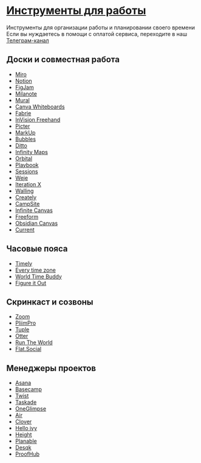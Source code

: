 # <u>Инструменты для работы</u>
Инструменты для организации работы и планировании своего времени
Если вы нуждаетесь в помощи с оплатой сервиса, переходите в наш [Телеграм-канал](https://t.me/+A3DBX3CPsF02YzRi)

## Доски и совместная работа
- [Miro](https://miro.com/) <Badge type="tip" text="FP" /> 
- [Notion](https://notion.io/) <Badge type="tip" text="FP" /> 
- [FigJam](https://www.figma.com/figjam/) <Badge type="tip" text="FP" /> 
- [Milanote](https://milanote.com/) <Badge type="tip" text="FP" /> 
- [Mural](https://www.mural.co/) <Badge type="warning" text="P" />
- [Canva Whiteboards](https://www.canva.com/online-whiteboard/?clickId=Tnqyb2zQCxyKRpuRnMXYg3DRUkC0wiRPrWePUM0&utm_medium=affiliate&utm_source=Toools.design_3704448&irgwc=1) <Badge type="info" text="F" />
- [Fabrie](https://www.fabrie.com/) <Badge type="info" text="F" />
- [InVision Freehand](https://www.invisionapp.com/feature/freehand) <Badge type="tip" text="FP" /> 
- [Picter](https://www.picter.com/) <Badge type="warning" text="P" />
- [MarkUp](https://www.markup.io/) <Badge type="tip" text="FP" /> 
- [Bubbles](https://www.usebubbles.com/) <Badge type="tip" text="FP" /> 
- [Ditto](http://dittowords.com/) <Badge type="tip" text="FP" />
- [Infinity Maps](https://infinitymaps.io/) <Badge type="tip" text="FP" />
- [Orbital](https://orbital.chat/) <Badge type="tip" text="FP" />
- [Playbook](https://www.playbook.com/) <Badge type="tip" text="FP" />
- [Sessions](https://sessions.us/) <Badge type="tip" text="FP" />
- [Weje](https://weje.io/) <Badge type="tip" text="FP" />
- [Iteration X](https://www.iterationx.com/) <Badge type="tip" text="FP" />
- [Walling](https://walling.app/) <Badge type="tip" text="FP" />
- [Creately](https://creately.com/) <Badge type="tip" text="FP" />
- [CampSite](https://www.campsite.design/) <Badge type="tip" text="FP" />
- [Infinite Canvas](https://infinitecanvas.tools/) <Badge type="info" text="F" />
- [Freeform](https://www.apple.com/newsroom/2022/12/apple-launches-freeform-a-powerful-new-app-designed-for-creative-collaboration/) <Badge type="info" text="F" />
- [Obsidian Canvas](https://obsidian.md/canvas) <Badge type="tip" text="FP" />
- [Current](https://current.so/) <Badge type="tip" text="FP" />

## Часовые пояса
- [Timely](https://mytimely.app/) <Badge type="info" text="F" />
- [Every time zone](https://everytimezone.com/) <Badge type="info" text="F" />
- [World Time Buddy](https://everytimezone.com/) <Badge type="info" text="F" />
- [Figure it Out](https://fioapp.co/) <Badge type="tip" text="FP" />

## Скринкаст и созвоны
- [Zoom](https://zoom.us/) <Badge type="tip" text="FP" />
- [PliimPro](https://pliim.app/) <Badge type="warning" text="P" />
- [Tuple](https://tuple.app/) <Badge type="warning" text="P" />
- [Otter](https://otter.ai/) <Badge type="tip" text="FP" />
- [Run The World](https://www.runtheworld.today/) <Badge type="warning" text="P" />
- [Flat.Social](https://flat.social/) <Badge type="tip" text="FP" />

## Менеджеры проектов
- [Asana](https://asana.com/) <Badge type="tip" text="FP" />
- [Basecamp](https://basecamp.com/) <Badge type="tip" text="FP" />
- [Twist](https://www.twist.com/) <Badge type="tip" text="FP" />
- [Taskade](https://www.taskade.com/) <Badge type="tip" text="FP" />
- [OneGlimpse](https://oneglimpse.com/) <Badge type="tip" text="FP" />
- [Air](https://air.inc/) <Badge type="tip" text="FP" />
- [Clover](https://cloverapp.com/) <Badge type="tip" text="FP" />
- [Hello ivy](https://helloivy.co/) <Badge type="tip" text="FP" />
- [Height](https://height.app/) <Badge type="tip" text="FP" />
- [Planable](https://planable.io/universal-content) <Badge type="tip" text="FP" />
- [Desqk](https://www.desqk.com/) <Badge type="info" text="F" />
- [ProofHub](https://www.proofhub.com/) <Badge type="warning" text="P" />